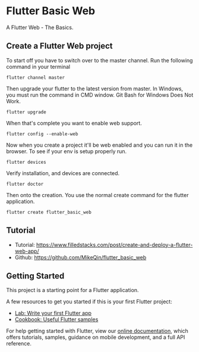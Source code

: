 # Flutter Basic Web

A Flutter Web - The Basics.

## Create a Flutter Web project

To start off you have to switch over to the master channel. Run the following command in your terminal

```
flutter channel master
```

Then upgrade your flutter to the latest version from master. In Windows, you must run the command in CMD window. Git Bash for Windows Does Not Work.

```
flutter upgrade
```

When that's complete you want to enable web support.

```
flutter config --enable-web
```

Now when you create a project it'll be web enabled and you can run it in the browser. To see if your env is setup properly run.

```
flutter devices
```

Verify installation, and devices are connected.

```
flutter doctor
```

Then onto the creation. You use the normal create command for the flutter application.

```
flutter create flutter_basic_web
```

## Tutorial

* Tutorial: https://www.filledstacks.com/post/create-and-deploy-a-flutter-web-app/
* Github: https://github.com/MikeQin/flutter_basic_web

## Getting Started

This project is a starting point for a Flutter application.

A few resources to get you started if this is your first Flutter project:

- [Lab: Write your first Flutter app](https://flutter.dev/docs/get-started/codelab)
- [Cookbook: Useful Flutter samples](https://flutter.dev/docs/cookbook)

For help getting started with Flutter, view our
[online documentation](https://flutter.dev/docs), which offers tutorials,
samples, guidance on mobile development, and a full API reference.
